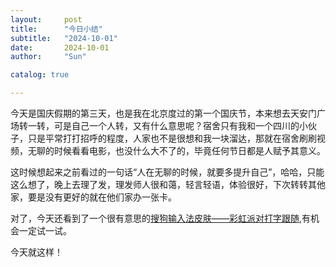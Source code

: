 ```yaml
---
layout:     post
title:      "今日小结"
subtitle:   "2024-10-01"
date:       2024-10-01
author:     "Sun"

catalog: true

---
```

今天是国庆假期的第三天，也是我在北京度过的第一个国庆节，本来想去天安门广场转一转，可是自己一个人转，又有什么意思呢？宿舍只有我和一个四川的小伙子，只是平常打打招呼的程度，人家也不是很想和我一块溜达，那就在宿舍刷刷视频，无聊的时候看看电影，也没什么大不了的，毕竟任何节日都是人赋予其意义。

这时候想起来之前看过的一句话“人在无聊的时候，就要多提升自己”，哈哈，只能这么想了，晚上去理了发，理发师人很和蔼，轻言轻语，体验很好，下次转转其他家，要是没有更好的就在他们家办一张卡。

对了，今天还看到了一个很有意思的[搜狗输入法皮肤——彩虹派对打字跟随](https://www.douyin.com/user/self?from_tab_name=main&modal_id=7419234241940065590&showTab=like),有机会一定试一试。

今天就这样！
